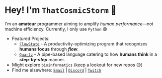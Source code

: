 # Hey! I'm `ThatCosmicStorm` :wave:

I'm an **amateur** programmer aiming to amplify *human performance*—not machine efficiency.
Currently, I only use `Python` :sweat_smile:

- Featured Projects:
  - [`FlowState`](https://github.com/thatcosmicstorm/FlowState) - A productivity-optimizing program that recognizes **humans focus** through ***flow***.
  - [`Quartz`](https://github.com/thatcosmicstorm/quartz) - A pipe-based language catering to how **humans think** in a ***step-by-step*** manner.
- Might explore `bioinformatics` (keep a lookout for new repos :wink:)
- Find me elsewhere: [`Email`](mailto:astronomerr2@gmail.com) | [`Discord`](https://discordapp.com/users/940753634654842922) | [`Twitch`](https://twitch.tv/thatcosmicstorm)
